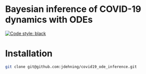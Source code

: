 # Bayesian inference of COVID-19 dynamics with ODEs

[![Code style: black](https://img.shields.io/badge/code%20style-black-000000.svg)](https://github.com/psf/black)

# Installation

```bash
git clone git@github.com:jdehning/covid19_ode_inference.git
```

